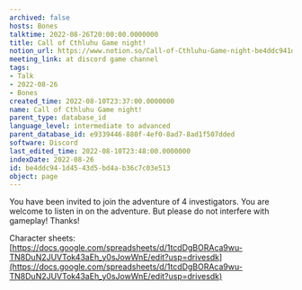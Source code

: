 ```yaml
---
archived: false
hosts: Bones
talktime: 2022-08-26T20:00:00.0000000
title: Call of Cthluhu Game night!
notion_url: https://www.notion.so/Call-of-Cthluhu-Game-night-be4ddc941d4543d5bd4ab36c7c03e513
meeting_link: at discord game channel
tags:
- Talk
- 2022-08-26
- Bones
created_time: 2022-08-10T23:37:00.0000000
name: Call of Cthluhu Game night!
parent_type: database_id
language_level: intermediate to advanced
parent_database_id: e9339446-880f-4ef0-8ad7-8ad1f507dded
software: Discord
last_edited_time: 2022-08-10T23:48:00.0000000
indexDate: 2022-08-26
id: be4ddc94-1d45-43d5-bd4a-b36c7c03e513
object: page
---
```


You have been invited to join the adventure of 4 investigators. 
You are welcome to listen in on the adventure. But please do not interfere with gameplay! Thanks!



Character sheets: 
[https://docs.google.com/spreadsheets/d/1tcdDgBORAca9wu-TN8DuN2JUVTok43aEh_y0sJowWnE/edit?usp=drivesdk](https://docs.google.com/spreadsheets/d/1tcdDgBORAca9wu-TN8DuN2JUVTok43aEh_y0sJowWnE/edit?usp=drivesdk)   











